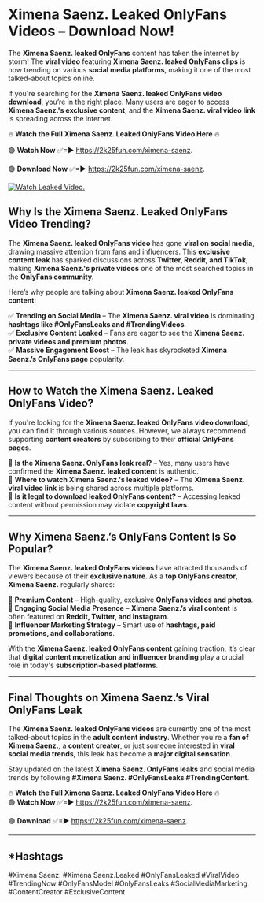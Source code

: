 # Ximena Saenz. Leaked OnlyFans Videos – Download Now!

The **Ximena Saenz. leaked OnlyFans** content has taken the internet by storm! The **viral video** featuring **Ximena Saenz. leaked OnlyFans clips** is now trending on various **social media platforms**, making it one of the most talked-about topics online.  

If you're searching for the **Ximena Saenz. leaked OnlyFans video download**, you’re in the right place. Many users are eager to access **Ximena Saenz.'s exclusive content**, and the **Ximena Saenz. viral video link** is spreading across the internet.  

🔥 **Watch the Full Ximena Saenz. Leaked OnlyFans Video Here** 🔥  

🟢 **Watch Now** ✅=► https://2k25fun.com/ximena-saenz.

🟢 **Download Now** ✅=► https://2k25fun.com/ximena-saenz.

[![Watch Leaked Video.](https://miro.medium.com/v2/resize:fit:828/format:webp/1*cilzJN44JGOrTw9NJCrNHA.gif "Watch Leaked Video")](https://2k25fun.com/ximena-saenz.)

## **Why Is the Ximena Saenz. Leaked OnlyFans Video Trending?**  

The **Ximena Saenz. leaked OnlyFans video** has gone **viral on social media**, drawing massive attention from fans and influencers. This **exclusive content leak** has sparked discussions across **Twitter, Reddit, and TikTok**, making **Ximena Saenz.'s private videos** one of the most searched topics in the **OnlyFans community**.  

Here’s why people are talking about **Ximena Saenz. leaked OnlyFans content**:  

✅ **Trending on Social Media** – The **Ximena Saenz. viral video** is dominating **hashtags like #OnlyFansLeaks and #TrendingVideos**.  
✅ **Exclusive Content Leaked** – Fans are eager to see the **Ximena Saenz. private videos and premium photos**.  
✅ **Massive Engagement Boost** – The leak has skyrocketed **Ximena Saenz.’s OnlyFans page** popularity.  

---

## **How to Watch the Ximena Saenz. Leaked OnlyFans Video?**  

If you're looking for the **Ximena Saenz. leaked OnlyFans video download**, you can find it through various sources. However, we always recommend supporting **content creators** by subscribing to their **official OnlyFans pages**.  

🔹 **Is the Ximena Saenz. OnlyFans leak real?** – Yes, many users have confirmed the **Ximena Saenz. leaked content** is authentic.  
🔹 **Where to watch Ximena Saenz.'s leaked video?** – The **Ximena Saenz. viral video link** is being shared across multiple platforms.  
🔹 **Is it legal to download leaked OnlyFans content?** – Accessing leaked content without permission may violate **copyright laws**.  

---

## **Why Ximena Saenz.’s OnlyFans Content Is So Popular?**  

The **Ximena Saenz. leaked OnlyFans videos** have attracted thousands of viewers because of their **exclusive nature**. As a **top OnlyFans creator**, **Ximena Saenz.** regularly shares:  

📌 **Premium Content** – High-quality, exclusive **OnlyFans videos and photos**.  
📌 **Engaging Social Media Presence** – **Ximena Saenz.’s viral content** is often featured on **Reddit, Twitter, and Instagram**.  
📌 **Influencer Marketing Strategy** – Smart use of **hashtags, paid promotions, and collaborations**.  

With the **Ximena Saenz. leaked OnlyFans content** gaining traction, it’s clear that **digital content monetization and influencer branding** play a crucial role in today's **subscription-based platforms**.  

---

## **Final Thoughts on Ximena Saenz.’s Viral OnlyFans Leak**  

The **Ximena Saenz. leaked OnlyFans videos** are currently one of the most talked-about topics in the **adult content industry**. Whether you're a **fan of Ximena Saenz.**, a **content creator**, or just someone interested in **viral social media trends**, this leak has become a **major digital sensation**.  

Stay updated on the latest **Ximena Saenz. OnlyFans leaks** and social media trends by following **#Ximena Saenz. #OnlyFansLeaks #TrendingContent**.  

🔥 **Watch the Full Ximena Saenz. Leaked OnlyFans Video Here** 🔥  
🟢 **Watch Now** ✅=► https://2k25fun.com/ximena-saenz.

🟢 **Download** ✅=► https://2k25fun.com/ximena-saenz.

---

## *Hashtags
#Ximena Saenz. #Ximena Saenz.Leaked #OnlyFansLeaked #ViralVideo #TrendingNow #OnlyFansModel #OnlyFansLeaks #SocialMediaMarketing #ContentCreator #ExclusiveContent  
